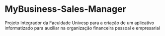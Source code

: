 # MyBusiness-Sales-Manager
Projeto Integrador da Faculdade Univesp para a criação de um aplicativo informatizado para auxiliar na organização financeira pessoal e empresarial
